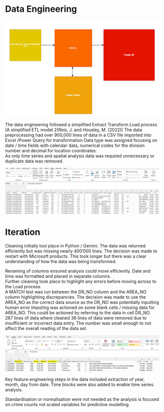 # Data Engineering 

![Fig 01](../images/Fig%2001.png)

The data engineering followed a simplified Extract Transform Load process (A simplified ETL model 2(Reis, J. and Housley, M. (2022))
The data preprocessing had over 900,000 lines of data in a CSV file imported into Excel /Power Query for transformation 
Data type was assigned focusing on date / time fields with calendar data, numerical codes for the division number and decimal for location coordinates.   
As only time series and spatial analysis data was required unnecessary or duplicate data was removed.    

![Fig 02](../images/Fig%2002.jpg)

# Iteration 
Cleaning initially tool place in Python / Gemini. The data was returned efficiently but was missing nearly 400’000 lines. The decision was made to restart with Microsoft products. This took longer but there was a clear understanding of how the data was being transformed.   

Renaming of columns ensured analysis could move efficiently. Date and time was formatted and placed in separate columns.  
Further cleaning took place to highlight any errors before moving across to the Load process.  
A MATCH test was run between the DR_NO column and the AREA_NO column highlighting discrepancies. The decision was made to use the AREA_NO as the correct data source as the DR_NO was potentially inputting human error 
Imputing was actioned on some blank cells / missing data for AREA_NO. This could be actioned by referring to the data in cell DR_NO. 
267 lines of data where cleaned 36 lines of data were removed due to insufficient or incorrect data entry. The number was small enough to not affect the overall reading of the data set. 

![Fig 03](../images/Fig%2003.jpg)

Key feature engineering steps in the data included extraction of year, month, day from date. Time blocks were also added to enable time series analysis.

Standardisation or normalisation were not needed as the analysis is focused on crime counts not scaled variables for predictive modelling. 
